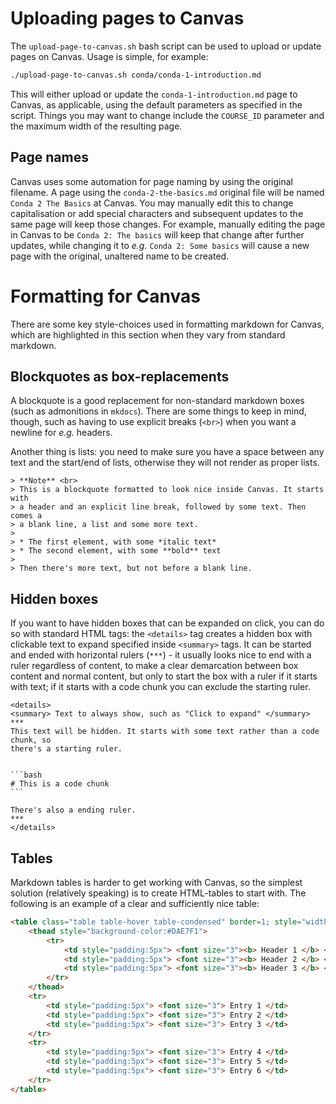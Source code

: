 # Uploading pages to Canvas

The `upload-page-to-canvas.sh` bash script can be used to upload or update
pages on Canvas. Usage is simple, for example:

```bash
./upload-page-to-canvas.sh conda/conda-1-introduction.md
```

This will either upload or update the `conda-1-introduction.md` page to Canvas,
as applicable, using the default parameters as specified in the script. Things
you may want to change include the `COURSE_ID` parameter and the maximum width
of the resulting page.

## Page names

Canvas uses some automation for page naming by using the original filename.
A page using the `conda-2-the-basics.md` original file will be named `Conda
2 The Basics` at Canvas. You may manually edit this to change capitalisation
or add special characters and subsequent updates to the same page will keep
those changes. For example, manually editing the page in Canvas to be `Conda 2:
The basics` will keep that change after further updates, while changing it to
*e.g.* `Conda 2: Some basics` will cause a new page with the original, unaltered
name to be created.

# Formatting for Canvas

There are some key style-choices used in formatting markdown for Canvas, which
are highlighted in this section when they vary from standard markdown.

## Blockquotes as box-replacements

A blockquote is a good replacement for non-standard markdown boxes (such as
admonitions in `mkdocs`). There are some things to keep in mind, though, such as
having to use explicit breaks (`<br>`) when you want a newline for *e.g.*
headers.

Another thing is lists: you need to make sure you have a space between any text
and the start/end of lists, otherwise they will not render as proper lists.

```no-highlight
> **Note** <br>
> This is a blockquote formatted to look nice inside Canvas. It starts with
> a header and an explicit line break, followed by some text. Then comes a
> a blank line, a list and some more text.
> 
> * The first element, with some *italic text*
> * The second element, with some **bold** text
>
> Then there's more text, but not before a blank line.
```

## Hidden boxes

If you want to have hidden boxes that can be expanded on click, you can do so
with standard HTML tags: the `<details>` tag creates a hidden box with
clickable text to expand specified inside `<summary>` tags. It can be started
and ended with horizontal rulers (`***`) - it usually looks nice to end with
a ruler regardless of content, to make a clear demarcation between box content
and normal content, but only to start the box with a ruler if it starts with
text; if it starts with a code chunk you can exclude the starting ruler.

````no-highlight
<details>
<summary> Text to always show, such as "Click to expand" </summary>
***
This text will be hidden. It starts with some text rather than a code chunk, so
there's a starting ruler.


```bash
# This is a code chunk
```

There's also a ending ruler.
***
</details>
````

## Tables

Markdown tables is harder to get working with Canvas, so the simplest solution
(relatively speaking) is to create HTML-tables to start with. The following is
an example of a clear and sufficiently nice table:

```html
<table class="table table-hover table-condensed" border=1; style="width:600px; margin-left:auto; margin-right:auto;">
    <thead style="background-color:#DAE7F1">
        <tr>
            <td style="padding:5px"> <font size="3"><b> Header 1 </b> </td>
            <td style="padding:5px"> <font size="3"><b> Header 2 </b> </td>
            <td style="padding:5px"> <font size="3"><b> Header 3 </b> </td>
        </tr>
    </thead>
    <tr>
        <td style="padding:5px"> <font size="3"> Entry 1 </td>
        <td style="padding:5px"> <font size="3"> Entry 2 </td>
        <td style="padding:5px"> <font size="3"> Entry 3 </td>
    </tr>
    <tr>
        <td style="padding:5px"> <font size="3"> Entry 4 </td>
        <td style="padding:5px"> <font size="3"> Entry 5 </td>
        <td style="padding:5px"> <font size="3"> Entry 6 </td>
    </tr>
</table>
```
